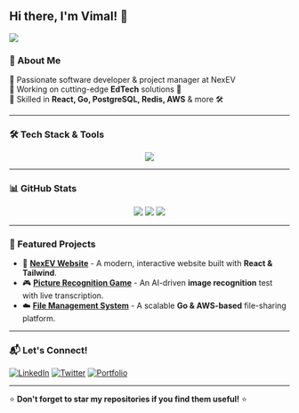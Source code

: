 ## Hi there, I'm Vimal! 👋

<img src="https://readme-typing-svg.herokuapp.com?color=%2336BCF7&lines=Software+Developer+|+EdTech+Innovator;Building+Creative+Tech+Solutions;Always+Learning+and+Improving" />

### 🚀 About Me
🔹 Passionate software developer & project manager at NexEV  
🔹 Working on cutting-edge **EdTech** solutions 🚀  
🔹 Skilled in **React, Go, PostgreSQL, Redis, AWS** & more 🛠️

---

### 🛠 Tech Stack & Tools
<div align="center">
  <img src="https://skillicons.dev/icons?i=react,tailwind,go,postgres,redis,aws,js,ts,git,docker,figma,vscode" />
</div>

---

### 📊 GitHub Stats
<div align="center">
  <img src="https://github-readme-streak-stats.herokuapp.com/?user=yourusername&theme=radical" />
  <img src="https://github-readme-stats.vercel.app/api?username=yourusername&show_icons=true&theme=radical" />
  <img src="https://github-readme-stats.vercel.app/api/top-langs/?username=yourusername&layout=compact&theme=radical" />
</div>

---

### 🌟 Featured Projects
- 🚀 [**NexEV Website**](https://github.com/yourusername/NexEVWebsite) - A modern, interactive website built with **React & Tailwind**.
- 🎮 [**Picture Recognition Game**](https://github.com/yourusername/PictureGame) - An AI-driven **image recognition** test with live transcription.
- ☁️ [**File Management System**](https://github.com/yourusername/FileManager) - A scalable **Go & AWS-based** file-sharing platform.

---

### 📬 Let's Connect!
[![LinkedIn](https://img.shields.io/badge/LinkedIn-%230077B5.svg?&logo=linkedin&logoColor=white)](https://linkedin.com/in/yourusername)
[![Twitter](https://img.shields.io/badge/Twitter-%231DA1F2.svg?&logo=twitter&logoColor=white)](https://twitter.com/yourusername)
[![Portfolio](https://img.shields.io/badge/Portfolio-%23FF5722.svg?&logo=Firefox&logoColor=white)](https://yourwebsite.com)

---

⭐ **Don't forget to star my repositories if you find them useful!** ⭐
